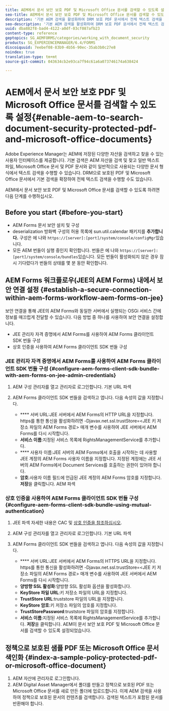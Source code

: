 ```yaml
---
title: AEM에서 문서 보안 보호 PDF 및 Microsoft Office 문서를 검색할 수 있도록 설정
seo-title: AEM에서 문서 보안 보호 PDF 및 Microsoft Office 문서를 검색할 수 있도록 설정
description: '기본 AEM 검색을 활성화하여 DRM 보호 PDF 문서에서 전체 텍스트 검색을 수행하는 방법을 알아봅니다.  '
seo-description: '기본 AEM 검색을 활성화하여 DRM 보호 PDF 문서에서 전체 텍스트 검색을 수행하는 방법을 알아봅니다.  '
uuid: dba882f8-bad4-4122-a0df-03cf087afb23
content-type: reference
geptopics: SG_AEMFORMS/categories/working_with_document_security
products: SG_EXPERIENCEMANAGER/6.4/FORMS
discoiquuid: 7eebef08-83b9-4b56-90ec-35ab3b0c27e8
noindex: true
translation-type: tm+mt
source-git-commit: 043634cb2e93ca7f94c61a6a073746174a638424

---
```



# AEM에서 문서 보안 보호 PDF 및 Microsoft Office 문서를 검색할 수 있도록 설정{#enable-aem-to-search-document-security-protected-pdf-and-microsoft-office-documents}

Adobe Experience Manager는 AEM에 저장된 다양한 자산을 검색하고 찾을 수 있는 사용자 인터페이스를 제공합니다. 기본 검색은 AEM 자산을 검색 및 찾고 일반 텍스트 파일, Microsoft Office 문서 및 PDF 문서와 같이 일반적으로 사용되는 다양한 문서 형식에서 텍스트 검색을 수행할 수 있습니다. DRM으로 보호된 PDF 및 Microsoft Office 문서에서 기본 검색을 확장하여 전체 텍스트 검색을 수행할 수도 있습니다.

AEM에서 문서 보안 보호 PDF 및 Microsoft Office 문서를 검색할 수 있도록 하려면 다음 단계를 수행하십시오.

## Before you start {#before-you-start}

* AEM Forms 문서 보안 설치 및 구성
* deserialization 방화벽 구성의 허용 목록에 sun.util.calendar 패키지를 **추가합니다.** 구성은 에 나와 `https://[server]:[port]/system/console/configMgr`있습니다.
* 모든 AEM 번들이 실행 중인지 확인합니다. 번들은 에 나와 `https://[server]:[port]/system/console/bundles`있습니다. 모든 번들이 활성화되지 않은 경우 잠시 기다렸다가 번들의 상태를 몇 분 동안 확인합니다.

## AEM Forms 워크플로우(JEE의 AEM Forms) 내에서 보안 연결 설정 {#establish-a-secure-connection-within-aem-forms-workflow-aem-forms-on-jee}

보안 연결을 통해 JEE의 AEM Forms와 동일한 서버에서 실행되는 OSGi 서비스 간에 정보를 매끄럽게 전달할 수 있습니다. 다음 방법 중 하나를 사용하여 보안 연결을 설정합니다.

* JEE 관리자 자격 증명에서 AEM Forms를 사용하여 AEM Forms 클라이언트 SDK 번들 구성
* 상호 인증을 사용하여 AEM Forms 클라이언트 SDK 번들 구성

### JEE 관리자 자격 증명에서 AEM Forms를 사용하여 AEM Forms 클라이언트 SDK 번들 구성 {#configure-aem-forms-client-sdk-bundle-with-aem-forms-on-jee-admin-credentials}

1. AEM 구성 관리자를 열고 관리자로 로그인합니다. 기본 URL 파섹
1. AEM Forms 클라이언트 SDK 번들을 검색하고 엽니다. 다음 속성의 값을 지정합니다.

   * **** 서버 URL:JEE 서버에서 AEM Forms의 HTTP URL을 지정합니다. https를 통한 통신을 활성화하려면 -Djavax.net.ssl.trustStore=&lt;JEE 키 저장소 파일의 AEM Forms 경로> 매개 변수를 사용하여 JEE 서버에서 AEM Forms를 다시 시작합니다.
   * **서비스 이름**:지정된 서비스 목록에 RightsManagementService를 추가합니다.
   * **** 사용자 이름:JEE 서버의 AEM Forms에서 호출을 시작하는 데 사용할 JEE 계정의 AEM Forms 사용자 이름을 지정합니다. 지정된 계정에는 JEE 서버의 AEM Forms에서 Document Services를 호출하는 권한이 있어야 합니다.
   * **암호**:사용자 이름 필드에 언급된 JEE 계정의 AEM Forms 암호를 지정합니다.
   **저장**&#x200B;을 클릭합니다. AEM 파섹

### 상호 인증을 사용하여 AEM Forms 클라이언트 SDK 번들 구성 {#configure-aem-forms-client-sdk-bundle-using-mutual-authentication}

1. JEE 파섹 자세한 내용은 CAC 및 [상호 인증을 참조하십시오](https://helpx.adobe.com/livecycle/kb/cac-mutual-authentication.html).
1. AEM 구성 관리자를 열고 관리자로 로그인합니다. 기본 URL 파섹
1. AEM Forms 클라이언트 SDK 번들을 검색하고 엽니다. 다음 속성의 값을 지정합니다.

   * **** 서버 URL:JEE 서버에서 AEM Forms의 HTTPS URL을 지정합니다. https를 통한 통신을 활성화하려면 -Djavax.net.ssl.trustStore=&lt;JEE 키 저장소 파일의 AEM Forms 경로> 매개 변수를 사용하여 JEE 서버에서 AEM Forms를 다시 시작합니다.
   * **양방향 SSL 활성화**:양방향 SSL 활성화 옵션을 활성화합니다.
   * **KeyStore 파일 URL**:키 저장소 파일의 URL을 지정합니다.
   * **TrustStore URL**:truststore 파일의 URL을 지정합니다.
   * **KeyStore 암호**:키 저장소 파일의 암호를 지정합니다.
   * **TrustStorePassword**:truststore 파일의 암호를 지정합니다.
   * **서비스 이름**:지정된 서비스 목록에 RightsManagementService를 추가합니다.
   **저장**&#x200B;을 클릭합니다. AEM이 문서 보안 보호 PDF 및 Microsoft Office 문서를 검색할 수 있도록 설정되었습니다.

## 정책으로 보호된 샘플 PDF 또는 Microsoft Office 문서 색인화 {#index-a-sample-policy-protected-pdf-or-microsoft-office-document}

1. AEM 자산에 관리자로 로그인합니다.
1. AEM Digital Asset Manager에서 폴더를 만들고 정책으로 보호된 PDF 또는 Microsoft Office 문서를 새로 만든 폴더에 업로드합니다. 이제 AEM 검색을 사용하여 정책으로 보호된 문서의 컨텐츠를 검색합니다. 검색된 텍스트가 포함된 문서를 반환해야 합니다.

